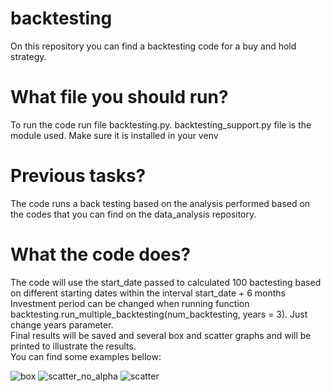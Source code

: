 # backtesting
On this repository you can find a backtesting code for a buy and hold strategy.  

# What file you should run?
To run the code run file backtesting.py. 
backtesting_support.py file is the module used. Make sure it is installed in your venv

# Previous tasks?
The code runs a back testing based on the analysis performed based on the codes that you can find on the data_analysis repository. 

# What the code does? 
The code will use the start_date passed to calculated 100 bactesting based on different starting dates within the interval start_date + 6 months 
Investment period can be changed when running function backtesting.run_multiple_backtesting(num_backtesting, years = 3). Just change years parameter.  
Final results will be saved and several box and scatter graphs and will be printed to illustrate the results.  
You can find some examples bellow:

![box](https://user-images.githubusercontent.com/69301150/149621881-e7ca1d57-440c-4c7e-952e-ecb7c4e0e928.png)
![scatter_no_alpha](https://user-images.githubusercontent.com/69301150/149621884-e95ee277-833c-4073-ba8e-f4e7b44e1f6f.png)
![scatter](https://user-images.githubusercontent.com/69301150/149621885-0258c676-31c2-4cf5-8225-06ad00a8ed40.png)
